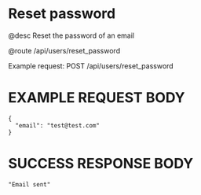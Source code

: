 # Reset password
@desc Reset the password of an email

@route /api/users/reset_password

Example request: POST /api/users/reset_password

# EXAMPLE REQUEST BODY
```
{
  "email": "test@test.com"
}
```
  
# SUCCESS RESPONSE BODY
```
"Email sent"
```